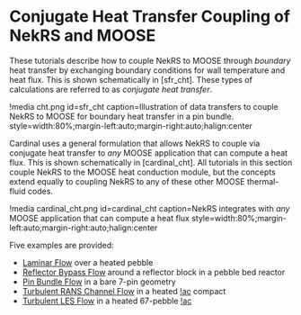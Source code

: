 # Conjugate Heat Transfer Coupling of NekRS and MOOSE

These tutorials describe how to couple NekRS to MOOSE through *boundary*
heat transfer by exchanging boundary conditions for wall temperature and heat flux.
This is shown schematically in [sfr_cht].
These types of calculations are referred to as *conjugate heat transfer*.

!media cht.png
  id=sfr_cht
  caption=Illustration of data transfers to couple NekRS to MOOSE for boundary heat transfer in a pin bundle.
  style=width:80%;margin-left:auto;margin-right:auto;halign:center

Cardinal uses a general formulation that allows NekRS to couple via conjugate
heat transfer to *any* MOOSE application that can compute a heat flux. This
is shown schematically in [cardinal_cht]. All tutorials in this section couple
NekRS to the MOOSE heat conduction module, but the concepts extend equally to
coupling NekRS to any of these other MOOSE thermal-fluid codes.

!media cardinal_cht.png
  id=cardinal_cht
  caption=NekRS integrates with *any* MOOSE application that can compute a heat flux
  style=width:80%;margin-left:auto;margin-right:auto;halign:center

Five examples are provided:

- [Laminar Flow](cht5.md) over a heated pebble
- [Reflector Bypass Flow](cht1.md) around a reflector block in a pebble bed reactor
- [Pin Bundle Flow](cht2.md) in a bare 7-pin geometry
- [Turbulent RANS Channel Flow](cht3.md) in a heated [!ac](TRISO) compact
- [Turbulent LES Flow](cht4.md) in a heated 67-pebble [!ac](HTGR)
